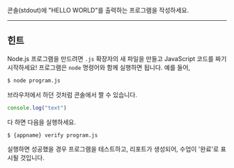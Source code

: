 콘솔(stdout)에 "HELLO WORLD"를 출력하는 프로그램을 작성하세요.

----------------------------------------------------------------------
## 힌트

Node.js 프로그램을 만드려면 `.js` 확장자의 새 파일을 만들고 JavaScript 코드를 짜기 시작하세요! 프로그램은 `node` 명령어와 함께 실행하면 됩니다. 예를 들어,

```sh
$ node program.js
```

브라우저에서 하던 것처럼 콘솔에서 짤 수 있습니다.

```js
console.log("text")
```

다 하면 다음을 실행하세요.

```sh
$ {appname} verify program.js
```

실행하면 성공했을 경우 프로그램을 테스트하고, 리포트가 생성되어, 수업이 '완료'로 표시될 것입니다.
